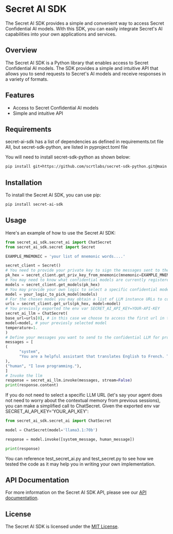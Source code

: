 # Secret AI SDK
The Secret AI SDK provides a simple and convenient way to access Secret Confidential AI models. With this SDK, you can easily integrate Secret's AI capabilities into your own applications and services.

## Overview
The Secret AI SDK is a Python library that enables access to Secret Confidential AI models. The SDK provides a simple and intuitive API that allows you to send requests to Secret's AI models and receive responses in a variety of formats.

## Features
* Access to Secret Confidential AI models
* Simple and intuitive API

## Requirements
secret-ai-sdk has a list of dependencies as defined in requirements.txt file
All, but secret-sdk-python, are listed in pyproject.toml file 

You will need to install secret-sdk-python as shown below:
```bash
pip install git+https://github.com/scrtlabs/secret-sdk-python.git@main
```

## Installation
To install the Secret AI SDK, you can use pip:
```bash
pip install secret-ai-sdk
```
## Usage
Here's an example of how to use the Secret AI SDK:
```python
from secret_ai_sdk.secret_ai import ChatSecret
from secret_ai_sdk.secret import Secret

EXAMPLE_MNEMONIC = 'your list of mnemonic words....'

secret_client = Secret()
# You need to provide your private key to sign the messages sent to the smart contract
pk_hex = secret_client.get_priv_key_from_mnemonic(mnemonic=EXAMPLE_MNEMONIC)
# You may need to know what confidential models are currently registered with Secret
models = secret_client.get_models(pk_hex)
# You may provide your own logic to select a specific confidential model
model = your_logic_to_pick_model(models)
# For the chosen model you may obtain a list of LLM instance URLs to connect to
urls = secret_client.get_urls(pk_hex, model=model)
# You previosly exported the env var SECRET_AI_API_KEY=YOUR-API-KEY
secret_ai_llm = ChatSecret(
base_url=urls[0], # in this case we choose to access the first url in the list
model=model, # your previosly selected model
temperature=1.
)
# Define your messages you want to send to the confidential LLM for processing
messages = [
(
      "system",
      "You are a helpful assistant that translates English to French. Translate the user sentence.",
),
("human", "I love programming."),
]
# Invoke the llm
response = secret_ai_llm.invoke(messages, stream=False)
print(response.content)
```

If you do not need to select a specific LLM URL (let's say your agent does not need to worry about the contextual memory from previous sessions), you can make a simplified call to ChatSecret. Given the exported env var SECRET_AI_API_KEY='YOUR_API_KEY':

```python
from secret_ai_sdk.secret_ai import ChatSecret

model = ChatSecret(model='llama3.1:70b')

response = model.invoke([system_message, human_message])

print(response)
```

You can reference test_secret_ai.py and test_secret.py to see how we tested the code as it may help you in writing your own implementation.

## API Documentation
For more information on the Secret AI SDK API, please see our [API documentation](https://docs.scrt.network/secret-network-documentation/secret-ai/sdk).

## License
The Secret AI SDK is licensed under the [MIT License](https://opensource.org/licenses/MIT).

